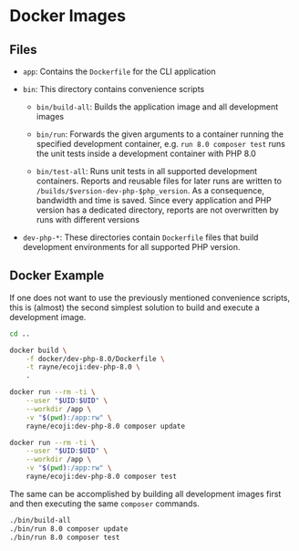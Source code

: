 # Docker Images

## Files

- `app`:
  Contains the `Dockerfile` for the CLI application

- `bin`:
  This directory contains convenience scripts

    - `bin/build-all`:
      Builds the application image and all development images

    - `bin/run`:
      Forwards the given arguments to a container running the specified development container,
      e.g. `run 8.0 composer test` runs the unit tests inside a development container with PHP 8.0

    - `bin/test-all`:
      Runs unit tests in all supported development containers.
      Reports and reusable files for later runs are written to `/builds/$version-dev-php-$php_version`.
      As a consequence, bandwidth and time is saved.
      Since every application and PHP version has a dedicated directory,
      reports are not overwritten by runs with different versions

- `dev-php-*`:
  These directories contain `Dockerfile` files that build development environments for all supported PHP version.

## Docker Example

If one does not want to use the previously mentioned convenience scripts,
this is (almost) the second simplest solution to build and execute a development image.

```bash
cd ..

docker build \
    -f docker/dev-php-8.0/Dockerfile \
    -t rayne/ecoji:dev-php-8.0 \
    .

docker run --rm -ti \
    --user "$UID:$UID" \
    --workdir /app \
    -v "$(pwd):/app:rw" \
    rayne/ecoji:dev-php-8.0 composer update

docker run --rm -ti \
    --user "$UID:$UID" \
    --workdir /app \
    -v "$(pwd):/app:rw" \
    rayne/ecoji:dev-php-8.0 composer test
```

The same can be accomplished by building all development images first
and then executing the same `composer` commands.

```bash
./bin/build-all
./bin/run 8.0 composer update
./bin/run 8.0 composer test
```
